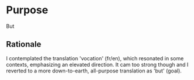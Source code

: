# Purpose #

But

## Rationale ##

I contemplated the translation 'vocation' (fr/en), which resonated in some
contexts, emphasizing an elevated direction. It cam too strong though and
I reverted to a more down-to-earth, all-purpose translation as 'but' (goal).

